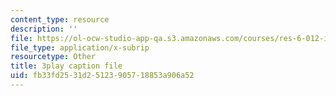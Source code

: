 ```yaml
---
content_type: resource
description: ''
file: https://ol-ocw-studio-app-qa.s3.amazonaws.com/courses/res-6-012-introduction-to-probability-spring-2018/fb33fd2531d25123905718853a906a52_IrKUM3nNXJE.vtt
file_type: application/x-subrip
resourcetype: Other
title: 3play caption file
uid: fb33fd25-31d2-5123-9057-18853a906a52
---
```

